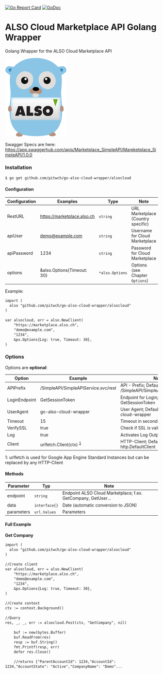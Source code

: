 [![Go Report Card](https://goreportcard.com/badge/github.com/pitwch/go-also-cloud-wrapper)](https://goreportcard.com/report/github.com/pitwch/go-also-cloud-wrapper)
[![GoDoc](https://godoc.org/github.com/pitwch/go-also-cloud-wrapper/alsocloud?status.svg)](https://godoc.org/github.com/pitwch/go-also-cloud-wrapper/alsocloud)

# ALSO Cloud Marketplace API Golang Wrapper

Golang Wrapper for the ALSO Cloud Marketplace API


![alt text](https://raw.githubusercontent.com/pitwch/go-also-cloud-wrapper/master/assets/img/gopher-also.png "ALSO Cloud Marketplace API Golang Wrapper")

Swagger Specs are here:
https://app.swaggerhub.com/apis/Marketplace_SimpleAPI/Mareketplace_SimpleAPI/1.0.0

### Installation

```bash
$ go get github.com/pitwch/go-also-cloud-wrapper/alsocloud
```


#### Configuration


| Configuration | Examples                    | Type            | Note                                  |
|---------------|-----------------------------|-----------------|---------------------------------------|
| RestURL       | https://marketplace.also.ch | `string`        | URL Marketplace (Country specific)    |
| apiUser       | demo@example.com            | `string`        | Username for Cloud Marketplace        |
| apiPassword   | 1234                        | `string`        | Password for Cloud Marketplace        |
| options       | &also.Options{Timeout: 30}  | `*also.Options` | Options (see Chapter `Options`)       |

Example:

```golang
import (
  also "github.com/pitwch/go-also-cloud-wrapper/alsocloud"
)

var alsocloud, err = also.NewClient(
	"https://marketplace.also.ch",
	"demo@example.com",
	"1234",
	&px.Options{Log: true, Timeout: 30},
)
```


### Options

Options are **optional**:

| Option        | Example                              | Note                                                         |
|---------------|--------------------------------------|--------------------------------------------------------------|
| APIPrefix     | /SimpleAPI/SimpleAPIService.svc/rest | API - Prefix; Default = /SimpleAPI/SimpleAPIService.svc/rest |
| LoginEndpoint | GetSessionToken                      | Endpoint for Login; Default = GetSessionToken                |
| UserAgent     | go-also-cloud-wrapper                | User Agent; Default = go-also-cloud-wrapper                  |
| Timeout       | 15                                   | Timeout in seconds                                           |
| VerifySSL     | true                                 | Check if SSL is valid                                        |
| Log           | true                                 | Activates Log Output; Default = false                        |
| Client        | urlfetch.Client(ctx) <sup>[1](#urlfetch)</sup>                | HTTP-Client; Default = http.DefaultClient                    |

<a name="urlfetch">1</a>: urlfetch is used for Google App Engine Standard Instances but can be replaced by any HTTP-Client



#### Methods


| Parameter  | Typ           | Note                                                          |
|------------|---------------|---------------------------------------------------------------|
| endpoint   | `string`      | Endpoint ALSO Cloud Marketplace; f.ex. GetCompany, GetUser... |
| data       | `interface{}` | Date (automatic conversion to JSON)                           |
| parameters | `url.Values`  | Parameters                                                    |


#### Full Example

**Get Company**

```golang
import (
  also "github.com/pitwch/go-also-cloud-wrapper/alsocloud"
)

//Create client
var alsocloud, err = also.NewClient(
	"https://marketplace.also.ch",
	"demo@example.com",
	"1234",
	&px.Options{Log: true, Timeout: 30},
)

//Create context
ctx := context.Background()

//Query
res, _, _, err := alsocloud.Post(ctx, "GetCompany", nil)

	buf := new(bytes.Buffer)
	buf.ReadFrom(res)
	resp := buf.String()
	fmt.Printf(resp, err)
	defer res.Close()
	
	//returns {"ParentAccountId": 1234,"AccountId": 1234,"AccountState": "Active","CompanyName": "Demo"...

```
